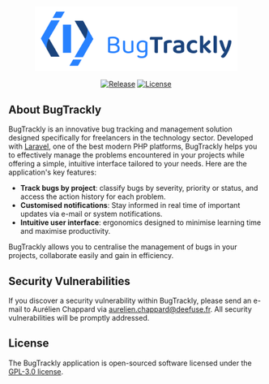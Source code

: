 <p align="center"><img src="https://raw.githubusercontent.com/achappard/bugtrackly/refs/heads/master/public/images/bugtrackly-logo.png" width="400" alt="BugTrackly Logo"></p>
<p align="center">
<a href="https://github.com/achappard/bugtrackly/releases/latest"><img src="https://img.shields.io/github/v/release/achappard/bugtrackly" alt="Release"></a>
<a href="https://opensource.org/license/gpl-3-0" target="_blank"><img src="https://img.shields.io/github/license/achappard/bugtrackly" alt="License"></a>
</p>

## About BugTrackly

BugTrackly is an innovative bug tracking and management solution designed specifically for freelancers in the technology sector. Developed with [Laravel](https://laravel.com), one of the best modern PHP platforms, BugTrackly helps you to effectively manage the problems encountered in your projects while offering a simple, intuitive interface tailored to your needs. Here are the application's key features:


- **Track bugs by project**: classify bugs by severity, priority or status, and access the action history for each problem.
- **Customised notifications**: Stay informed in real time of important updates via e-mail or system notifications.
- **Intuitive user interface**: ergonomics designed to minimise learning time and maximise productivity.

BugTrackly allows you to centralise the management of bugs in your projects, collaborate easily and gain in efficiency.


## Security Vulnerabilities

If you discover a security vulnerability within BugTrackly, please send an e-mail to Aurélien Chappard via [aurelien.chappard@deefuse.fr](mailto:aurelien.chappard@deefuse.fr). All security vulnerabilities will be promptly addressed.

## License

The BugTrackly application is open-sourced software licensed under the [GPL-3.0 license](https://opensource.org/license/gpl-3-0).

